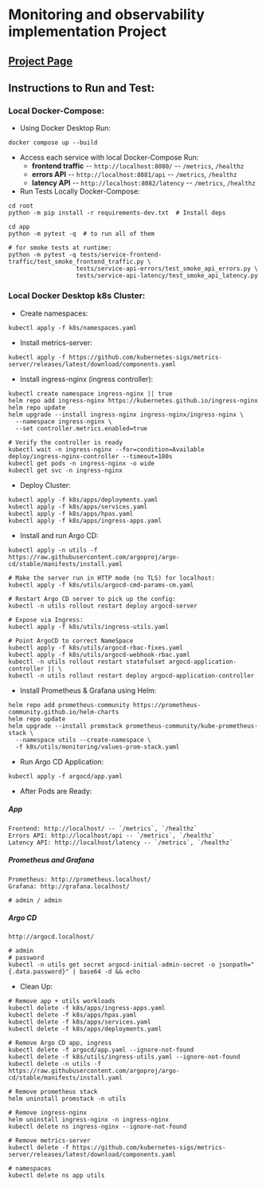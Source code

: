 # Monitoring and observability implementation Project

## [Project Page](https://roadmap.sh/projects/simple-monitoring-dashboard)



## Instructions to Run and Test:
### Local Docker-Compose:
- Using Docker Desktop Run:
```
docker compose up --build
```
- Access each service with local Docker-Compose Run:
    - **frontend traffic** -- `http://localhost:8080/` -- `/metrics`, `/healthz`
    - **errors API** -- `http://localhost:8081/api` -- `/metrics`, `/healthz`
    - **latency API** -- `http://localhost:8082/latency` -- `/metrics`, `/healthz`
- Run Tests Locally Docker-Compose:
```
cd root
python -m pip install -r requirements-dev.txt  # Install deps

cd app
python -m pytest -q  # to run all of them

# for smoke tests at runtime:
python -m pytest -q tests/service-frontend-traffic/test_smoke_frontend_traffic.py \
                   tests/service-api-errors/test_smoke_api_errors.py \
                   tests/service-api-latency/test_smoke_api_latency.py
```
### Local Docker Desktop k8s Cluster:
- Create namespaces:
```
kubectl apply -f k8s/namespaces.yaml
```
- Install metrics-server:
```
kubectl apply -f https://github.com/kubernetes-sigs/metrics-server/releases/latest/download/components.yaml
```
- Install ingress-nginx (ingress controller):
```
kubectl create namespace ingress-nginx || true
helm repo add ingress-nginx https://kubernetes.github.io/ingress-nginx
helm repo update
helm upgrade --install ingress-nginx ingress-nginx/ingress-nginx \
  --namespace ingress-nginx \
  --set controller.metrics.enabled=true

# Verify the controller is ready
kubectl wait -n ingress-nginx --for=condition=Available deploy/ingress-nginx-controller --timeout=180s
kubectl get pods -n ingress-nginx -o wide
kubectl get svc -n ingress-nginx
```
- Deploy Cluster:
```
kubectl apply -f k8s/apps/deployments.yaml
kubectl apply -f k8s/apps/services.yaml
kubectl apply -f k8s/apps/hpas.yaml
kubectl apply -f k8s/apps/ingress-apps.yaml
```
- Install and run Argo CD:
```
kubectl apply -n utils -f https://raw.githubusercontent.com/argoproj/argo-cd/stable/manifests/install.yaml

# Make the server run in HTTP mode (no TLS) for localhost:
kubectl apply -f k8s/utils/argocd-cmd-params-cm.yaml

# Restart Argo CD server to pick up the config:
kubectl -n utils rollout restart deploy argocd-server

# Expose via Ingress:
kubectl apply -f k8s/utils/ingress-utils.yaml

# Point ArgoCD to correct NameSpace
kubectl apply -f k8s/utils/argocd-rbac-fixes.yaml
kubectl apply -f k8s/utils/argocd-webhook-rbac.yaml
kubectl -n utils rollout restart statefulset argocd-application-controller || \
kubectl -n utils rollout restart deploy argocd-application-controller
```
- Install Prometheus & Grafana using Helm:
```
helm repo add prometheus-community https://prometheus-community.github.io/helm-charts
helm repo update
helm upgrade --install promstack prometheus-community/kube-prometheus-stack \
  --namespace utils --create-namespace \
  -f k8s/utils/monitoring/values-prom-stack.yaml
```
- Run Argo CD Application:
```
kubectl apply -f argocd/app.yaml
```
- After Pods are Ready:
##### **App**
```
Frontend: http://localhost/ -- `/metrics`, `/healthz`
Errors API: http://localhost/api -- `/metrics`, `/healthz`
Latency API: http://localhost/latency -- `/metrics`, `/healthz`
```
##### **Prometheus and Grafana**
```
Prometheus: http://prometheus.localhost/
Grafana: http://grafana.localhost/

# admin / admin
```
##### **Argo CD**
```
http://argocd.localhost/

# admin
# password
kubectl -n utils get secret argocd-initial-admin-secret -o jsonpath="{.data.password}" | base64 -d && echo
```
- Clean Up:
```
# Remove app + utils workloads
kubectl delete -f k8s/apps/ingress-apps.yaml
kubectl delete -f k8s/apps/hpas.yaml
kubectl delete -f k8s/apps/services.yaml
kubectl delete -f k8s/apps/deployments.yaml

# Remove Argo CD app, ingress
kubectl delete -f argocd/app.yaml --ignore-not-found
kubectl delete -f k8s/utils/ingress-utils.yaml --ignore-not-found
kubectl delete -n utils -f https://raw.githubusercontent.com/argoproj/argo-cd/stable/manifests/install.yaml

# Remove prometheus stack
helm uninstall promstack -n utils

# Remove ingress-nginx
helm uninstall ingress-nginx -n ingress-nginx
kubectl delete ns ingress-nginx --ignore-not-found

# Remove metrics-server
kubectl delete -f https://github.com/kubernetes-sigs/metrics-server/releases/latest/download/components.yaml

# namespaces
kubectl delete ns app utils
```